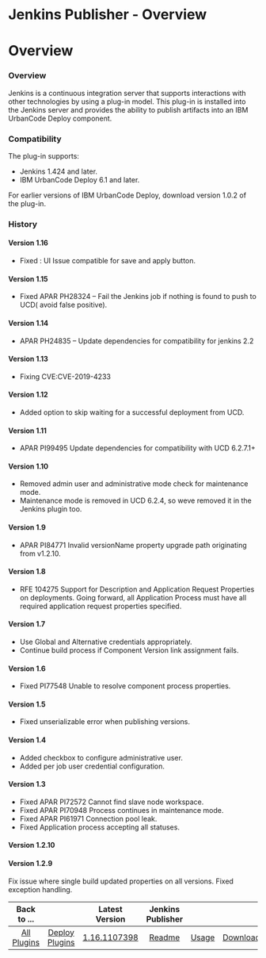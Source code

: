 
Jenkins Publisher - Overview
============================

# Overview



### Overview





Jenkins is a continuous integration server that supports interactions with other technologies by using a plug-in model. This plug-in is installed into the Jenkins server and provides the ability to publish artifacts into an IBM UrbanCode Deploy component.


### Compatibility


The plug-in supports:


* Jenkins 1.424 and later.
* IBM UrbanCode Deploy 6.1 and later.


For earlier versions of IBM UrbanCode Deploy, download version 1.0.2 of the plug-in.


### History


#### Version 1.16


* Fixed : UI Issue compatible for save and apply button.


#### Version 1.15


* Fixed APAR PH28324 – Fail the Jenkins job if nothing is found to push to UCD( avoid false positive).


#### Version 1.14


* APAR PH24835 – Update dependencies for compatibility for jenkins 2.2


#### Version 1.13


* Fixing CVE:CVE-2019-4233


#### Version 1.12


* Added option to skip waiting for a successful deployment from UCD.


#### Version 1.11


* APAR PI99495 Update dependencies for compatibility with UCD 6.2.7.1+


#### Version 1.10


* Removed admin user and administrative mode check for maintenance mode.
* Maintenance mode is removed in UCD 6.2.4, so weve removed it in the Jenkins plugin too.


#### Version 1.9


* APAR PI84771 Invalid versionName property upgrade path originating from v1.2.10.


#### Version 1.8


* RFE 104275 Support for Description and Application Request Properties on deployments. Going forward, all Application Process must have all required application request properties specified.


#### Version 1.7


* Use Global and Alternative credentials appropriately.
* Continue build process if Component Version link assignment fails.


#### Version 1.6


* Fixed PI77548 Unable to resolve component process properties.


#### Version 1.5


* Fixed unserializable error when publishing versions.


#### Version 1.4


* Added checkbox to configure administrative user.
* Added per job user credential configuration.


#### Version 1.3


* Fixed APAR PI72572 Cannot find slave node workspace.
* Fixed APAR PI70948 Process continues in maintenance mode.
* Fixed APAR PI61971 Connection pool leak.
* Fixed Application process accepting all statuses.


#### Version 1.2.10


#### Version 1.2.9


Fix issue where single build updated properties on all versions. Fixed exception handling.




|Back to ...||Latest Version|Jenkins Publisher |||
| :---: | :---: | :---: | :---: | :---: | :---: |
|[All Plugins](../../index.md)|[Deploy Plugins](../README.md)|[1.16.1107398](https://raw.githubusercontent.com/UrbanCode/IBM-UCD-PLUGINS/main/files/jenkins-ud-plugin/ibm-ucdeploy-publisher-1.16.1107398.hpi)|[Readme](README.md)|[Usage](usage.md)|[Downloads](downloads.md)|
